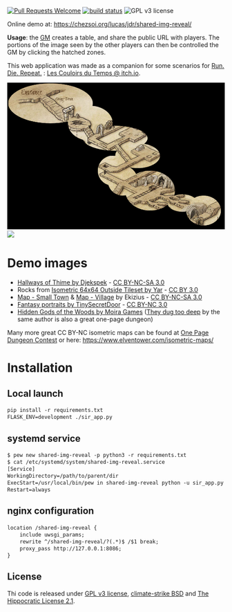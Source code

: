 [![Pull Requests Welcome](https://img.shields.io/badge/PRs-welcome-brightgreen.svg?style=flat)](http://makeapullrequest.com)
[![build status](https://github.com/Lucas-C/shared-img-reveal/workflows/build/badge.svg)](https://github.com/Lucas-C/shared-img-reveal/actions?query=workflow%3Abuild)
![GPL v3 license](https://img.shields.io/badge/License-GPL%20v3-blue.svg)

Online demo at: <https://chezsoi.org/lucas/jdr/shared-img-reveal/>

**Usage**: the [GM](https://en.wikipedia.org/wiki/Gamemaster) creates a table, and share the public URL with players.
The portions of the image seen by the other players can then be controlled the GM by clicking the hatched zones.

This web application was made as a companion for some scenarios for [Run. Die. Repeat.](https://labrysgames.itch.io/run-die-repeat) : [Les Couloirs du Temps @ itch.io](https://lucas-c.itch.io/les-couloirs-du-temps).

![](demo.png)
![](https://lucas-c.github.io/jdr/RunDieRepeat/EnqueteAuVillage-small.jpg)

# Demo images
- [Hallways of Thime by Djekspek](https://www.deviantart.com/djekspek/art/Hallways-of-Thime-208976938) - [CC BY-NC-SA 3.0](https://creativecommons.org/licenses/by-nc-sa/3.0/)
- Rocks from [Isometric 64x64 Outside Tileset by Yar](https://opengameart.org/content/isometric-64x64-outside-tileset) - [CC BY 3.0](https://creativecommons.org/licenses/by/3.0/)
- [Map - Small Town](https://www.deviantart.com/ekizius/art/Map-Small-Town-795100291) & [Map - Village](https://www.deviantart.com/ekizius/art/Map-Village-795100444) by Ekizius - [CC BY-NC-SA 3.0](https://creativecommons.org/licenses/by-nc-sa/3.0/)
- [Fantasy portraits by TinySecretDoor](https://www.deviantart.com/tinysecretdoor/gallery/52921157/fantasy-portraits) - [CC BY-NC 3.0](https://creativecommons.org/licenses/by-nc/3.0/)
- [Hidden Gods of the Woods by Moira Games](https://moira-games.itch.io/hidden-gods-of-the-woods) ([They dug too deep](https://moira-games.itch.io/they-dug-too-deep) by the same author is also a great one-page dungeon)

Many more great CC BY-NC isometric maps can be found at [One Page Dungeon Contest](https://www.dungeoncontest.com/) or here: https://www.elventower.com/isometric-maps/

<!-- Other great illustrations:
* https://www.reddit.com/r/battlemaps/comments/lqf3yz/epic_isometric_crystal_dungeon/
* https://www.reddit.com/r/FantasyMaps/comments/l3g2os/secret_city_settlement_map/
* Rudok's Tavern | Main Hall isometric map : https://i.redd.it/0wbqhfakpfl61.jpg
* https://i.redd.it/ugtywg3wejs61.jpg -> explo post-apo ?
-->

# Installation

## Local launch

    pip install -r requirements.txt
    FLASK_ENV=development ./sir_app.py

## systemd service

    $ pew new shared-img-reveal -p python3 -r requirements.txt
    $ cat /etc/systemd/system/shared-img-reveal.service
    [Service]
    WorkingDirectory=/path/to/parent/dir
    ExecStart=/usr/local/bin/pew in shared-img-reveal python -u sir_app.py
    Restart=always

## nginx configuration

    location /shared-img-reveal {
        include uwsgi_params;
        rewrite ^/shared-img-reveal/?(.*)$ /$1 break;
        proxy_pass http://127.0.0.1:8086;
    }

## License
Thi code is released under [GPL v3 license](https://www.gnu.org/licenses/gpl-3.0.en.html),
[climate-strike BSD](https://github.com/climate-strike/license/blob/master/licenses/BSD)
and [The Hippocratic License 2.1](https://firstdonoharm.dev).
